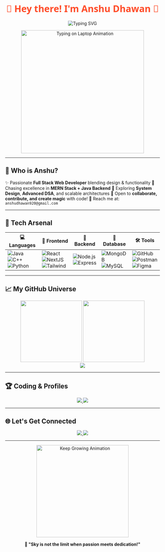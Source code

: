 <!-- 🎨 Redesigned GitHub Profile README for Anshu Dhawan -->

<h1 align="center">
  <span style="font-family: 'Segoe UI', Tahoma, Geneva, Verdana, sans-serif; font-size: 30px; color: #FF4C29;">🌄 Hey there! I'm <strong>Anshu Dhawan</strong> 👋</span>
</h1>

<p align="center">
  <img src="https://readme-typing-svg.herokuapp.com?font=Fira+Code&size=24&duration=2500&pause=800&center=true&vCenter=true&width=600&lines=Full+Stack+Web+Developer;Backend+Specialist+in+Java+%7C+Node.js;Lifelong+Learner+and+Innovator;Building+Dreams+with+Code" alt="Typing SVG"/>
</p>

<p align="center">
  <img src="https://media.giphy.com/media/qgQUggAC3Pfv687qPC/giphy.gif" width="400" alt="Typing on Laptop Animation"/>
</p>

---

## 👤 Who is Anshu?

✨ Passionate **Full Stack Web Developer** blending design & functionality
🚀 Chasing excellence in **MERN Stack + Java Backend**
🧠 Exploring **System Design**, **Advanced DSA**, and scalable architectures
💬 Open to **collaborate, contribute, and create magic** with code!
📧 Reach me at: `anshudhawan920@gmail.com`

---

## 🧠 Tech Arsenal

| 💻 Languages                                                                                                                                                                                                                                  | 🎨 Frontend                                                                                                                                                                                                                                                                 | 🔧 Backend                                                                                                                                                                       | 💃 Database                                                                                                                                                               | 🛠️ Tools                                                                                                                                                                                                                                                     |
| --------------------------------------------------------------------------------------------------------------------------------------------------------------------------------------------------------------------------------------------- | --------------------------------------------------------------------------------------------------------------------------------------------------------------------------------------------------------------------------------------------------------------------------- | -------------------------------------------------------------------------------------------------------------------------------------------------------------------------------- | ------------------------------------------------------------------------------------------------------------------------------------------------------------------------- | ------------------------------------------------------------------------------------------------------------------------------------------------------------------------------------------------------------------------------------------------------------- |
| ![Java](https://img.shields.io/badge/Java-orange?style=flat-square\&logo=java) ![C++](https://img.shields.io/badge/C++-blue?style=flat-square\&logo=c++) ![Python](https://img.shields.io/badge/Python-yellow?style=flat-square\&logo=python) | ![React](https://img.shields.io/badge/React-20232A?style=flat-square\&logo=react) ![NextJS](https://img.shields.io/badge/Next.js-000000?style=flat-square\&logo=next.js) ![Tailwind](https://img.shields.io/badge/Tailwind_CSS-06B6D4?style=flat-square\&logo=tailwind-css) | ![Node.js](https://img.shields.io/badge/Node.js-339933?style=flat-square\&logo=node.js) ![Express](https://img.shields.io/badge/Express.js-grey?style=flat-square\&logo=express) | ![MongoDB](https://img.shields.io/badge/MongoDB-4EA94B?style=flat-square\&logo=mongodb) ![MySQL](https://img.shields.io/badge/MySQL-00758F?style=flat-square\&logo=mysql) | ![GitHub](https://img.shields.io/badge/GitHub-black?style=flat-square\&logo=github) ![Postman](https://img.shields.io/badge/Postman-orange?style=flat-square\&logo=postman) ![Figma](https://img.shields.io/badge/Figma-F24E1E?style=flat-square\&logo=figma) |

---

## 📈 My GitHub Universe

<p align="center">
  <img src="https://github-readme-stats.vercel.app/api?username=Anshudhawan12&show_icons=true&theme=radical&hide_border=true" height="200"/>
  <img src="https://github-readme-stats.vercel.app/api/top-langs/?username=Anshudhawan12&layout=compact&theme=radical&hide_border=true" height="200"/>
  <br>
  <img src="https://github-profile-summary-cards.vercel.app/api/cards/profile-details?username=Anshudhawan12&theme=radical" />
</p>

---

## 🏆 Coding & Profiles

<p align="center">
  <a href="https://leetcode.com/u/juusttanshu/">
    <img src="https://img.shields.io/badge/LeetCode-FFA116?style=for-the-badge&logo=LeetCode&logoColor=white"/>
  </a>
  <a href="https://www.hackerrank.com/profile/anshudhawan920">
    <img src="https://img.shields.io/badge/HackerRank-2EC866?style=for-the-badge&logo=HackerRank&logoColor=white"/>
  </a>
</p>

---

## 🌐 Let's Get Connected

<p align="center">
  <a href="https://www.linkedin.com/in/anshu-dhawan-949a662a6">
    <img src="https://img.shields.io/badge/LinkedIn-blue?style=for-the-badge&logo=linkedin&logoColor=white"/>
  </a>
  <a href="mailto:anshudhawan920@gmail.com">
    <img src="https://img.shields.io/badge/Gmail-D14836?style=for-the-badge&logo=gmail&logoColor=white"/>
  </a>
</p>

---

<p align="center">
  <img src="https://media.giphy.com/media/LmNwrBhejkK9EFP504/giphy.gif" width="300" alt="Keep Growing Animation"/>
</p>

<p align="center"><strong>🚀 "Sky is not the limit when passion meets dedication!"</strong></p>

